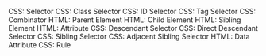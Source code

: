 CSS: Selector
CSS: Class Selector
CSS: ID Selector
CSS: Tag Selector
CSS: Combinator
HTML: Parent Element
HTML: Child Element
HTML: Sibling Element
HTML: Attribute
CSS: Descendant Selector
CSS: Direct Descendant Selector
CSS: Sibling Selector
CSS: Adjacent Sibling Selector
HTML: Data Attribute
CSS: Rule
